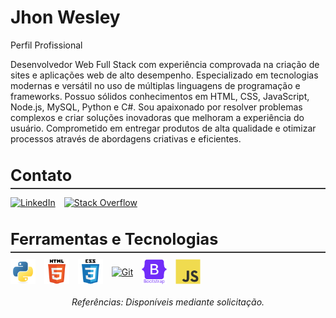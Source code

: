 <h1 align="left">Jhon Wesley</h1>



<p align="justify">
Perfil Profissional

Desenvolvedor Web Full Stack com experiência comprovada na criação de sites e aplicações web de alto desempenho. Especializado em tecnologias modernas e versátil no uso de múltiplas linguagens de programação e frameworks. Possuo sólidos conhecimentos em HTML, CSS, JavaScript, Node.js, MySQL, Python e C#. Sou apaixonado por resolver problemas complexos e criar soluções inovadoras que melhoram a experiência do usuário. Comprometido em entregar produtos de alta qualidade e otimizar processos através de abordagens criativas e eficientes.
</p>

 <section id="contato" style="margin-bottom: 20px;">
        <h2 style="border-bottom: 2px solid #333; padding-bottom: 5px; margin-bottom: 10px; font-size: 1.8em;">Contato</h2>
        <div style="text-align: left; margin-bottom: 20px;">
            <a href="https://linkedin.com/in/igorclerigo" target="_blank" style="display: inline-block; margin-right: 10px; vertical-align: middle;">
                <img src="https://raw.githubusercontent.com/rahuldkjain/github-profile-readme-generator/master/src/images/icons/Social/linked-in-alt.svg" alt="LinkedIn" height="30" width="40" style="vertical-align: middle;" />
            </a>
            <a href="https://stackoverflow.com/users/igorclerigo" target="_blank" style="display: inline-block; margin-right: 10px; vertical-align: middle;">
                <img src="https://raw.githubusercontent.com/rahuldkjain/github-profile-readme-generator/master/src/images/icons/Social/stack-overflow.svg" alt="Stack Overflow" height="30" width="40" style="vertical-align: middle;" />
            </a>
        </div>
 </section>
 
 <section id="ferramentas" style="margin-bottom: 20px;">
        <h2 style="border-bottom: 2px solid #333; padding-bottom: 5px; margin-bottom: 10px; font-size: 1.8em;">Ferramentas e Tecnologias</h2>
        <div style="text-align: left; margin-bottom: 20px;">
            <a href="https://www.python.org" target="_blank" style="display: inline-block; margin-right: 10px; vertical-align: middle;">
                <img src="https://raw.githubusercontent.com/devicons/devicon/master/icons/python/python-original.svg" alt="Python" width="40" height="40" style="vertical-align: middle;"/>
            </a>
            <a href="https://developer.mozilla.org/en-US/docs/Web/HTML" target="_blank" style="display: inline-block; margin-right: 10px; vertical-align: middle;">
                <img src="https://raw.githubusercontent.com/devicons/devicon/master/icons/html5/html5-original-wordmark.svg" alt="HTML5" width="40" height="40" style="vertical-align: middle;"/>
            </a>
            <a href="https://developer.mozilla.org/en-US/docs/Web/CSS" target="_blank" style="display: inline-block; margin-right: 10px; vertical-align: middle;">
                <img src="https://raw.githubusercontent.com/devicons/devicon/master/icons/css3/css3-original-wordmark.svg" alt="CSS3" width="40" height="40" style="vertical-align: middle;"/>
            </a>
            <a href="https://git-scm.com/" target="_blank" style="display: inline-block; margin-right: 10px; vertical-align: middle;">
                <img src="https://www.vectorlogo.zone/logos/git-scm/git-scm-icon.svg" alt="Git" width="40" height="40" style="vertical-align: middle;"/>
            </a>
            <a href="https://getbootstrap.com" target="_blank" style="display: inline-block; margin-right: 10px; vertical-align: middle;">
                <img src="https://raw.githubusercontent.com/devicons/devicon/master/icons/bootstrap/bootstrap-plain-wordmark.svg" alt="Bootstrap" width="40" height="40" style="vertical-align: middle;"/>
            </a>
            <a href="https://developer.mozilla.org/en-US/docs/Web/JavaScript" target="_blank" style="display: inline-block; margin-right: 10px; vertical-align: middle;">
                <img src="https://raw.githubusercontent.com/devicons/devicon/master/icons/javascript/javascript-original.svg" alt="JavaScript" width="40" height="40" style="vertical-align: middle;"/>
            </a>
        </div>
    </section>

<footer style="text-align: center; font-style: italic; margin-top: 20px;">
        <p style="font-size: 1em;">Referências: Disponíveis mediante solicitação.</p>
    </footer>
